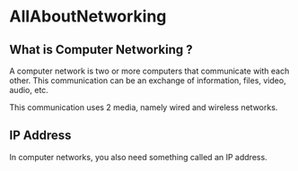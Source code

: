 # AllAboutNetworking
## What is Computer Networking ?
A computer network is two or more computers that communicate with each other. This communication can be an exchange of information, files, video, audio, etc.

This communication uses 2 media, namely wired and wireless networks. 

## IP Address
In computer networks, you also need something called an IP address.
